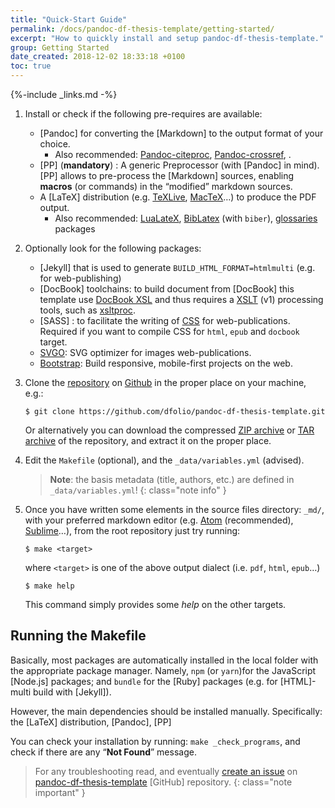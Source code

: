 ```yaml
---
title: "Quick-Start Guide"
permalink: /docs/pandoc-df-thesis-template/getting-started/
excerpt: "How to quickly install and setup pandoc-df-thesis-template."
group: Getting Started
date_created: 2018-12-02 18:33:18 +0100
toc: true
---
```


{%-include _links.md -%}

1. Install or check if the following pre-requires are available:
   - [Pandoc] for converting the [Markdown] to the output format of your choice.
     - Also recommended: [Pandoc-citeproc](https://github.com/jgm/pandoc-citeproc), [Pandoc-crossref](http://lierdakil.github.io/pandoc-crossref/), .
   - [PP] (**mandatory**) : A generic Preprocessor (with [Pandoc] in mind).
    [PP] allows to pre-process the [Markdown] sources, enabling **macros** (or commands) in the “modified” markdown sources.
   - A [LaTeX] distribution (e.g. [TeXLive](http://www.tug.org/texlive/), [MacTeX](https://tug.org/mactex/)…) to produce the PDF output.
     - Also recommended: [LuaLateX](http://www.luatex.org/), [BibLatex](https://github.com/plk/biblatex/) (with `biber`), [glossaries](http://www.ctan.org/pkg/glossaries/) packages

2. Optionally look for the following packages:
   - [Jekyll] that is used to generate `BUILD_HTML_FORMAT=htmlmulti` (e.g. for web-publishing)
   - [DocBook] toolchains: to build document from [DocBook] this template use [DocBook XSL](http://www.sagehill.net/book-description.html) and thus requires a [XSLT](https://www.w3.org/TR/xslt/) (v1) processing tools, such as [xsltproc](http://xmlsoft.org/XSLT/xsltproc.html).
   - [SASS] : to facilitate the writing of [CSS](https://www.w3schools.com/css/) for web-publications.
   Required if you want to compile CSS for `html`, `epub` and `docbook` target.
   - [SVGO](https://github.com/svg/svgo): SVG optimizer for images web-publications.
   - [Bootstrap](https://getbootstrap.com): Build responsive, mobile-first projects on the web.

3. Clone the [repository](https://github.com/dfolio/pandoc-df-thesis-template) on [Github](https://github.com/) in the proper place on your machine, e.g.:
   
   ```console
   $ git clone https://github.com/dfolio/pandoc-df-thesis-template.git
   ```
   Or alternatively you can download the compressed 
   [ZIP archive](https://github.com/dfolio/pandoc-df-thesis-template/zipball/master) 
   or [TAR archive](https://github.com/dfolio/pandoc-df-thesis-template/tarball/master) 
   of the repository, and extract it on the proper place.
   
   
4. Edit the `Makefile` (optional), and the `_data/variables.yml` (advised).

    >  **Note**: the basis metadata (title, authors, etc.) are defined in `_data/variables.yml`!
    {: class="note info" }

5. Once you have written some elements in the source files directory:  `_md/`, with your preferred markdown editor (e.g. [Atom](https://atom.io) (recommended), [Sublime](https://www.sublimetext.com/)…), from the root repository just try running:

   ```console
   $ make <target>
   ```

   where `<target>` is one of the above output dialect (i.e. `pdf`, `html`, `epub`…)

   ```console
   $ make help
   ```

   This command simply provides some _help_ on the other targets.

## Running the Makefile

Basically, most packages are automatically installed in the local folder with the appropriate package manager.
Namely,
`npm` (or `yarn`)for the JavaScript [Node.js] packages; and
`bundle` for the [Ruby] packages (e.g. for [HTML]-multi build with [Jekyll]).

However, the main dependencies should be installed manually.
Specifically: the [LaTeX] distribution, [Pandoc], [PP]

You can check your installation by running: `make _check_programs`, and check if there are any “**Not Found**” message.

> For any  troubleshooting read, and eventually [create an issue](https://github.com/dfolio/pandoc-df-thesis-template/issues) on [pandoc-df-thesis-template](https://github.com/dfolio/pandoc-df-thesis-template/) [GitHub] repository.
{: class="note important" }
